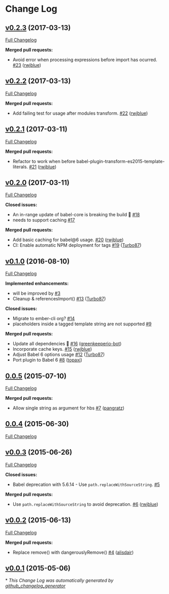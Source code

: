 # Change Log

## [v0.2.3](https://github.com/ember-cli/babel-plugin-htmlbars-inline-precompile/tree/v0.2.3) (2017-03-13)
[Full Changelog](https://github.com/ember-cli/babel-plugin-htmlbars-inline-precompile/compare/v0.2.2...v0.2.3)

**Merged pull requests:**

- Avoid error when processing expressions before import has ocurred. [\#23](https://github.com/ember-cli/babel-plugin-htmlbars-inline-precompile/pull/23) ([rwjblue](https://github.com/rwjblue))

## [v0.2.2](https://github.com/ember-cli/babel-plugin-htmlbars-inline-precompile/tree/v0.2.2) (2017-03-13)
[Full Changelog](https://github.com/ember-cli/babel-plugin-htmlbars-inline-precompile/compare/v0.2.1...v0.2.2)

**Merged pull requests:**

- Add failing test for usage after modules transform. [\#22](https://github.com/ember-cli/babel-plugin-htmlbars-inline-precompile/pull/22) ([rwjblue](https://github.com/rwjblue))

## [v0.2.1](https://github.com/ember-cli/babel-plugin-htmlbars-inline-precompile/tree/v0.2.1) (2017-03-11)
[Full Changelog](https://github.com/ember-cli/babel-plugin-htmlbars-inline-precompile/compare/v0.2.0...v0.2.1)

**Merged pull requests:**

- Refactor to work when before babel-plugin-transform-es2015-template-literals. [\#21](https://github.com/ember-cli/babel-plugin-htmlbars-inline-precompile/pull/21) ([rwjblue](https://github.com/rwjblue))

## [v0.2.0](https://github.com/ember-cli/babel-plugin-htmlbars-inline-precompile/tree/v0.2.0) (2017-03-11)
[Full Changelog](https://github.com/ember-cli/babel-plugin-htmlbars-inline-precompile/compare/v0.1.0...v0.2.0)

**Closed issues:**

- An in-range update of babel-core is breaking the build 🚨 [\#18](https://github.com/ember-cli/babel-plugin-htmlbars-inline-precompile/issues/18)
- needs to support caching [\#17](https://github.com/ember-cli/babel-plugin-htmlbars-inline-precompile/issues/17)

**Merged pull requests:**

- Add basic caching for babel@6 usage. [\#20](https://github.com/ember-cli/babel-plugin-htmlbars-inline-precompile/pull/20) ([rwjblue](https://github.com/rwjblue))
- CI: Enable automatic NPM deployment for tags [\#19](https://github.com/ember-cli/babel-plugin-htmlbars-inline-precompile/pull/19) ([Turbo87](https://github.com/Turbo87))

## [v0.1.0](https://github.com/ember-cli/babel-plugin-htmlbars-inline-precompile/tree/v0.1.0) (2016-08-10)
[Full Changelog](https://github.com/ember-cli/babel-plugin-htmlbars-inline-precompile/compare/0.0.5...v0.1.0)

**Implemented enhancements:**

- will be improved by [\#3](https://github.com/ember-cli/babel-plugin-htmlbars-inline-precompile/issues/3)
- Cleanup & referencesImport\(\) [\#13](https://github.com/ember-cli/babel-plugin-htmlbars-inline-precompile/pull/13) ([Turbo87](https://github.com/Turbo87))

**Closed issues:**

- Migrate to ember-cli org? [\#14](https://github.com/ember-cli/babel-plugin-htmlbars-inline-precompile/issues/14)
- placeholders inside a tagged template string are not supported [\#9](https://github.com/ember-cli/babel-plugin-htmlbars-inline-precompile/issues/9)

**Merged pull requests:**

- Update all dependencies 🌴 [\#16](https://github.com/ember-cli/babel-plugin-htmlbars-inline-precompile/pull/16) ([greenkeeperio-bot](https://github.com/greenkeeperio-bot))
- Incorporate cache keys. [\#15](https://github.com/ember-cli/babel-plugin-htmlbars-inline-precompile/pull/15) ([rwjblue](https://github.com/rwjblue))
- Adjust Babel 6 options usage [\#12](https://github.com/ember-cli/babel-plugin-htmlbars-inline-precompile/pull/12) ([Turbo87](https://github.com/Turbo87))
- Port plugin to Babel 6 [\#8](https://github.com/ember-cli/babel-plugin-htmlbars-inline-precompile/pull/8) ([topaxi](https://github.com/topaxi))

## [0.0.5](https://github.com/ember-cli/babel-plugin-htmlbars-inline-precompile/tree/0.0.5) (2015-07-10)
[Full Changelog](https://github.com/ember-cli/babel-plugin-htmlbars-inline-precompile/compare/0.0.4...0.0.5)

**Merged pull requests:**

- Allow single string as argument for hbs [\#7](https://github.com/ember-cli/babel-plugin-htmlbars-inline-precompile/pull/7) ([pangratz](https://github.com/pangratz))

## [0.0.4](https://github.com/ember-cli/babel-plugin-htmlbars-inline-precompile/tree/0.0.4) (2015-06-30)
[Full Changelog](https://github.com/ember-cli/babel-plugin-htmlbars-inline-precompile/compare/v0.0.3...0.0.4)

## [v0.0.3](https://github.com/ember-cli/babel-plugin-htmlbars-inline-precompile/tree/v0.0.3) (2015-06-26)
[Full Changelog](https://github.com/ember-cli/babel-plugin-htmlbars-inline-precompile/compare/v0.0.2...v0.0.3)

**Closed issues:**

- Babel deprecation with 5.6.14 - Use `path.replaceWithSourceString`. [\#5](https://github.com/ember-cli/babel-plugin-htmlbars-inline-precompile/issues/5)

**Merged pull requests:**

- Use `path.replaceWithSourceString` to avoid deprecation. [\#6](https://github.com/ember-cli/babel-plugin-htmlbars-inline-precompile/pull/6) ([rwjblue](https://github.com/rwjblue))

## [v0.0.2](https://github.com/ember-cli/babel-plugin-htmlbars-inline-precompile/tree/v0.0.2) (2015-06-13)
[Full Changelog](https://github.com/ember-cli/babel-plugin-htmlbars-inline-precompile/compare/v0.0.1...v0.0.2)

**Merged pull requests:**

- Replace remove\(\) with dangerouslyRemove\(\) [\#4](https://github.com/ember-cli/babel-plugin-htmlbars-inline-precompile/pull/4) ([alisdair](https://github.com/alisdair))

## [v0.0.1](https://github.com/ember-cli/babel-plugin-htmlbars-inline-precompile/tree/v0.0.1) (2015-05-06)


\* *This Change Log was automatically generated by [github_changelog_generator](https://github.com/skywinder/Github-Changelog-Generator)*